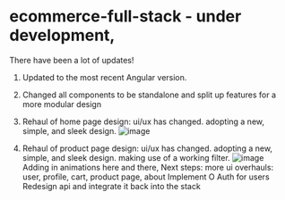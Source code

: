 # ecommerce-full-stack - under development,
There have been a lot of updates!
1. Updated to the most recent Angular version.
2. Changed all components to be standalone and split up features for a more modular design
3. Rehaul of home page design: 
  ui/ux has changed. adopting a new, simple, and sleek design. 
  ![image](https://github.com/user-attachments/assets/07537c28-0d33-4a95-ac39-f10227b98114)

4. Rehaul of product page design:
  ui/ux has changed. adopting a new, simple, and sleek design. making use of a working filter.
  ![image](https://github.com/user-attachments/assets/e079491d-236f-45fb-a29d-39fa56a28500)
  Adding in animations here and there,
Next steps: 
more ui overhauls:
  user, profile, cart, product page, about
Implement O Auth for users
Redesign api and integrate it back into the stack
